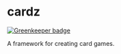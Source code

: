 # cardz

[![Greenkeeper badge](https://badges.greenkeeper.io/cardzio/cardz.svg)](https://greenkeeper.io/)

A framework for creating card games.
